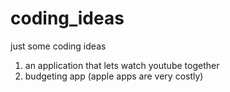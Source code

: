 # coding_ideas
just some coding ideas

1. an application that lets watch youtube together
2. budgeting app (apple apps are very costly)
